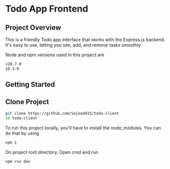 # Todo App Frontend

## Project Overview

This is a friendly Todo app interface that works with the Express.js backend. It's easy to use, letting you see, add, and remove tasks smoothly

Node and npm versions used in this project are

```bash
v20.7.0
10.3.0
```

## Getting Started

## Clone Project
```bash
git clone https://github.com/Sajood415/todo-client
cd todo-client
```

To run this project locally, you'll have to install the node_modules. You can do that by using

```bash
npm i
```

On project root directory, Open cmd and run
```javascript
npm run dev
